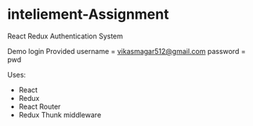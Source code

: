 
# inteliement-Assignment

React Redux Authentication System

Demo login Provided
	username = vikasmagar512@gmail.com
	password = pwd

Uses:
* React
* Redux
* React Router
* Redux Thunk middleware
